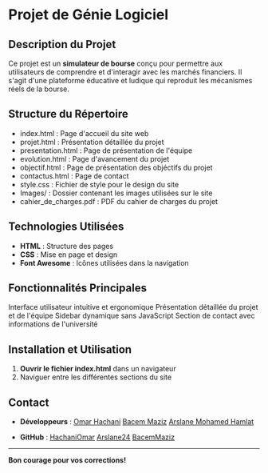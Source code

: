 # Projet de Génie Logiciel

##  Description du Projet
Ce projet est un **simulateur de bourse** conçu pour permettre aux utilisateurs de comprendre et d'interagir avec les marchés financiers. Il s'agit d'une plateforme éducative et ludique qui reproduit les mécanismes réels de la bourse.

## Structure du Répertoire

- index.html : Page d'accueil du site web
- projet.html : Présentation détaillée du projet
- presentation.html : Page de présentation de l'équipe
- evolution.html : Page d'avancement du projet
- objectif.html : Page de présentation des objéctifs du projet
- contactus.html : Page de contact
- style.css : Fichier de style pour le design du site
- Images/ : Dossier contenant les images utilisées sur le site
- cahier_de_charges.pdf : PDF du cahier de charges du projet

##  Technologies Utilisées

- **HTML** : Structure des pages
- **CSS** : Mise en page et design
- **Font Awesome** : Icônes utilisées dans la navigation

## Fonctionnalités Principales

Interface utilisateur intuitive et ergonomique 
Présentation détaillée du projet et de l'équipe
Sidebar dynamique sans JavaScript
Section de contact avec informations de l'université

##  Installation et Utilisation


1. **Ouvrir le fichier index.html** dans un navigateur
2. Naviguer entre les différentes sections du site

## Contact

- **Développeurs** : [Omar Hachani](omar.hachani@etu.cyu.fr)
                     [Bacem Maziz](bacem.maziz@etu.cyu.fr)
                     [Arslane Mohamed Hamlat](mohamed-arslane.hamlat@etu.cyu.fr)
  
- **GitHub** : [HachaniOmar](https://github.com/HachaniOmar)
               [Arslane24](https://github.com/HachaniOmar)
               [BacemMaziz](https://github.com/HachaniOmar)

---
**Bon courage pour vos corrections!**

